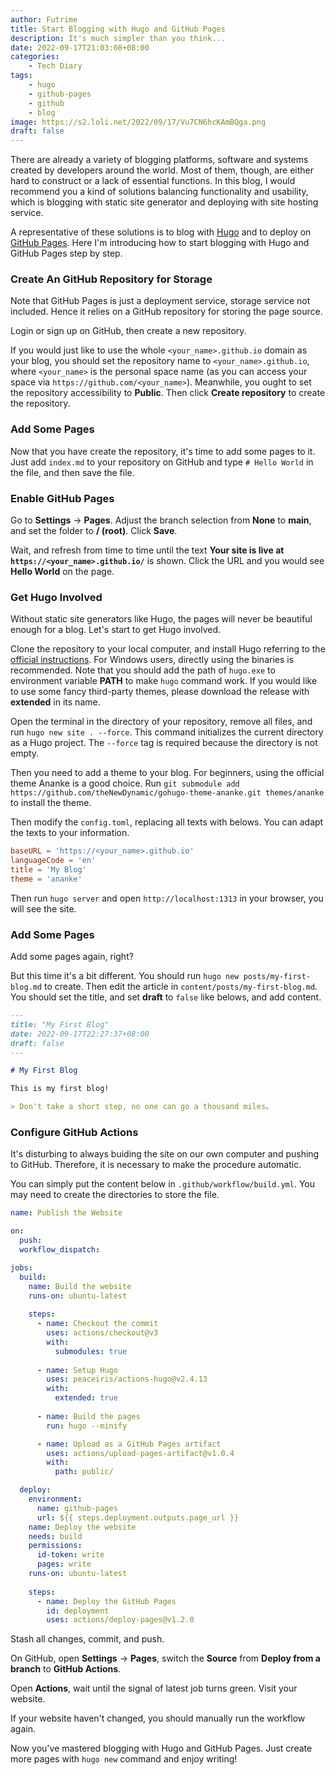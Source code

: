 ```yaml
---
author: Futrime
title: Start Blogging with Hugo and GitHub Pages
description: It's much simpler than you think...
date: 2022-09-17T21:03:08+08:00
categories:
    - Tech Diary
tags:
    - hugo
	- github-pages
	- github
	- blog
image: https://s2.loli.net/2022/09/17/Vu7CN6hcKAmBQga.png
draft: false
---
```


There are already a variety of blogging platforms, software and systems created by developers around the world. Most of them, though, are either hard to construct or a lack of essential functions. In this blog, I would recommend you a kind of solutions balancing functionality and usability, which is blogging with static site generator and deploying with site hosting service.

A representative of these solutions is to blog with [Hugo](https://gohugo.io) and to deploy on [GitHub Pages](https://pages.github.com/). Here I'm introducing how to start blogging with Hugo and GitHub Pages step by step.

### Create An GitHub Repository for Storage

Note that GitHub Pages is just a deployment service, storage service not included. Hence it relies on a GitHub repository for storing the page source.

Login or sign up on GitHub, then create a new repository.

If you would just like to use the whole `<your_name>.github.io` domain as your blog, you should set the repository name to `<your_name>.github.io`, where `<your_name>` is the personal space name (as you can access your space via `https://github.com/<your_name>`). Meanwhile, you ought to set the repository accessibility to **Public**. Then click **Create repository** to create the repository.

### Add Some Pages

Now that you have create the repository, it's time to add some pages to it. Just add `index.md` to your repository on GitHub and type `# Hello World` in the file, and then save the file.

### Enable GitHub Pages

Go to **Settings** -> **Pages**. Adjust the branch selection from **None** to **main**, and set the folder to **/ (root)**. Click **Save**.

Wait, and refresh from time to time until the text **Your site is live at `https://<your_name>.github.io/`** is shown. Click the URL and you would see **Hello World** on the page.

### Get Hugo Involved

Without static site generators like Hugo, the pages will never be beautiful enough for a blog. Let's start to get Hugo involved.

Clone the repository to your local computer, and install Hugo referring to the [official instructions](https://gohugo.io/getting-started/installing/). For Windows users, directly using the binaries is recommended. Note that you should add the path of `hugo.exe` to environment variable **PATH** to make `hugo` command work. If you would like to use some fancy third-party themes, please download the release with **extended** in its name.

Open the terminal in the directory of your repository, remove all files, and run `hugo new site . --force`. This command initializes the current directory as a Hugo project. The `--force` tag is required because the directory is not empty.

Then you need to add a theme to your blog. For beginners, using the official theme Ananke is a good choice. Run `git submodule add https://github.com/theNewDynamic/gohugo-theme-ananke.git themes/ananke` to install the theme.

Then modify the `config.toml`, replacing all texts with belows. You can adapt the texts to your information.

```toml
baseURL = 'https://<your_name>.github.io'
languageCode = 'en'
title = 'My Blog'
theme = 'ananke'
```

Then run `hugo server` and open `http://localhost:1313` in your browser, you will see the site.

### Add Some Pages

Add some pages again, right?

But this time it's a bit different. You should run `hugo new posts/my-first-blog.md` to create. Then edit the article in `content/posts/my-first-blog.md`. You should set the title, and set **draft** to `false` like belows, and add content.

```md
---
title: "My First Blog"
date: 2022-09-17T22:27:37+08:00
draft: false
---

# My First Blog

This is my first blog!

> Don't take a short step, no one can go a thousand miles。

```

### Configure GitHub Actions

It's disturbing to always buiding the site on our own computer and pushing to GitHub. Therefore, it is necessary to make the procedure automatic.

You can simply put the content below in `.github/workflow/build.yml`. You may need to create the directories to store the file.

```yml
name: Publish the Website

on:
  push:
  workflow_dispatch:

jobs:
  build:
    name: Build the website
    runs-on: ubuntu-latest
    
    steps:
      - name: Checkout the commit
        uses: actions/checkout@v3
        with:
          submodules: true
        
      - name: Setup Hugo
        uses: peaceiris/actions-hugo@v2.4.13
        with:
          extended: true
      
      - name: Build the pages
        run: hugo --minify

      - name: Upload as a GitHub Pages artifact
        uses: actions/upload-pages-artifact@v1.0.4
        with:
          path: public/

  deploy:
    environment:
      name: github-pages
      url: ${{ steps.deployment.outputs.page_url }}
    name: Deploy the website
    needs: build
    permissions:
      id-token: write
      pages: write
    runs-on: ubuntu-latest
    
    steps:
      - name: Deploy the GitHub Pages
        id: deployment
        uses: actions/deploy-pages@v1.2.0
```

Stash all changes, commit, and push.

On GitHub, open **Settings** -> **Pages**, switch the **Source** from **Deploy from a branch** to **GitHub Actions**.

Open **Actions**, wait until the signal of latest job turns green. Visit your website.

If your website haven't changed, you should manually run the workflow again.

Now you've mastered blogging with Hugo and GitHub Pages. Just create more pages with `hugo new` command and enjoy writing!